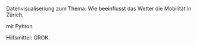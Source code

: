 Datenvisualiseriung zum Thema:
Wie beeinflusst das Wetter die Mobilität in Zürich.

mit Pyhton

Hilfsmittel: GROK.
